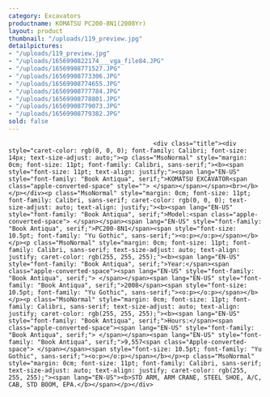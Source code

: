 ```yaml
---
category: Excavators
productname: KOMATSU PC200-8N1(2008Yr)
layout: product
thumbnail: "/uploads/119_preview.jpg"
detailpictures:
- "/uploads/119_preview.jpg"
- "/uploads/1656990822174___vga_file84.JPG"
- "/uploads/16569908771527.JPG"
- "/uploads/16569908773306.JPG"
- "/uploads/16569908774655.JPG"
- "/uploads/16569908777784.JPG"
- "/uploads/16569908778801.JPG"
- "/uploads/16569908779073.JPG"
- "/uploads/16569908779382.JPG"
sold: false
---
```


                                            <div class="title"><div style="caret-color: rgb(0, 0, 0); font-family: Calibri; font-size: 14px; text-size-adjust: auto;"><p class="MsoNormal" style="margin: 0cm; font-size: 11pt; font-family: Calibri, sans-serif;"><b><span style="font-size: 11pt; text-align: justify;"><span lang="EN-US" style="font-family: "Book Antiqua", serif;">KOMATSU EXCAVATOR<span class="apple-converted-space" style=""> </span></span></span><br></b></p></div><p class="MsoNormal" style="margin: 0cm; font-size: 11pt; font-family: Calibri, sans-serif; caret-color: rgb(0, 0, 0); text-size-adjust: auto; text-align: justify;"><b><span lang="EN-US" style="font-family: "Book Antiqua", serif;">Model:<span class="apple-converted-space"> </span></span><span lang="EN-US" style="font-family: "Book Antiqua", serif;">PC200-8N1</span><span style="font-size: 10.5pt; font-family: "Yu Gothic", sans-serif;"><o:p></o:p></span></b></p><p class="MsoNormal" style="margin: 0cm; font-size: 11pt; font-family: Calibri, sans-serif; text-size-adjust: auto; text-align: justify; caret-color: rgb(255, 255, 255);"><b><span lang="EN-US" style="font-family: "Book Antiqua", serif;">Year:</span><span class="apple-converted-space"><span lang="EN-US" style="font-family: "Book Antiqua", serif;"> </span></span><span lang="EN-US" style="font-family: "Book Antiqua", serif;">2008</span><span style="font-size: 10.5pt; font-family: "Yu Gothic", sans-serif;"><o:p></o:p></span></b></p><p class="MsoNormal" style="margin: 0cm; font-size: 11pt; font-family: Calibri, sans-serif; text-size-adjust: auto; text-align: justify; caret-color: rgb(255, 255, 255);"><b><span lang="EN-US" style="font-family: "Book Antiqua", serif;">Hours:</span><span class="apple-converted-space"><span lang="EN-US" style="font-family: "Book Antiqua", serif;"> </span></span><span lang="EN-US" style="font-family: "Book Antiqua", serif;">9,557<span class="Apple-converted-space"> </span></span><span style="font-size: 10.5pt; font-family: "Yu Gothic", sans-serif;"><o:p></o:p></span></b></p><p class="MsoNormal" style="margin: 0cm; font-size: 11pt; font-family: Calibri, sans-serif; text-size-adjust: auto; text-align: justify; caret-color: rgb(255, 255, 255);"><span lang="EN-US"><b>STD ARM, ARM CRANE, STEEL SHOE, A/C, CAB, STD BOOM, EPA.</b></span></p></div>

